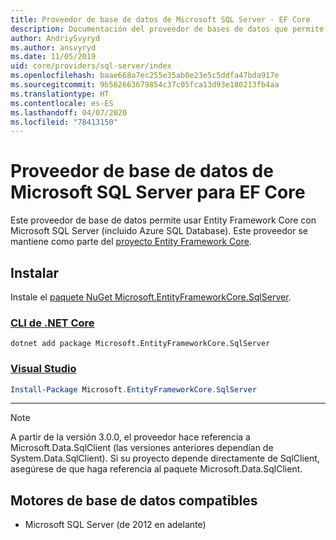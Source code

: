 ```yaml
---
title: Proveedor de base de datos de Microsoft SQL Server - EF Core
description: Documentación del proveedor de bases de datos que permite usar Entity Framework Core con Microsoft SQL Server.
author: AndriySvyryd
ms.author: ansvyryd
ms.date: 11/05/2019
uid: core/providers/sql-server/index
ms.openlocfilehash: baae668a7ec255e35ab0e23e5c5ddfa47bda917e
ms.sourcegitcommit: 9b562663679854c37c05fca13d93e180213fb4aa
ms.translationtype: HT
ms.contentlocale: es-ES
ms.lasthandoff: 04/07/2020
ms.locfileid: "78413150"
---
```

# <a name="microsoft-sql-server-ef-core-database-provider"></a>Proveedor de base de datos de Microsoft SQL Server para EF Core

Este proveedor de base de datos permite usar Entity Framework Core con Microsoft SQL Server (incluido Azure SQL Database). Este proveedor se mantiene como parte del [proyecto Entity Framework Core](https://github.com/aspnet/EntityFrameworkCore).

## <a name="install"></a>Instalar

Instale el [paquete NuGet Microsoft.EntityFrameworkCore.SqlServer](https://www.nuget.org/packages/Microsoft.EntityFrameworkCore.SqlServer/).

### <a name="net-core-cli"></a>[CLI de .NET Core](#tab/dotnet-core-cli)

```dotnetcli
dotnet add package Microsoft.EntityFrameworkCore.SqlServer
```

### <a name="visual-studio"></a>[Visual Studio](#tab/vs)

``` powershell
Install-Package Microsoft.EntityFrameworkCore.SqlServer
```

***

> [!NOTE]
> A partir de la versión 3.0.0, el proveedor hace referencia a Microsoft.Data.SqlClient (las versiones anteriores dependían de System.Data.SqlClient). Si su proyecto depende directamente de SqlClient, asegúrese de que haga referencia al paquete Microsoft.Data.SqlClient.

## <a name="supported-database-engines"></a>Motores de base de datos compatibles

* Microsoft SQL Server (de 2012 en adelante)
